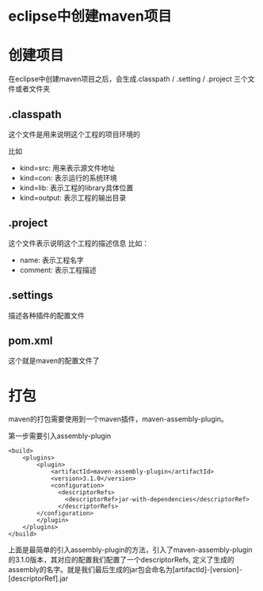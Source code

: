 # eclipse中创建maven项目

# 创建项目

在eclipse中创建maven项目之后，会生成.classpath / .setting / .project 三个文件或者文件夹

## .classpath

这个文件是用来说明这个工程的项目环境的

比如
* kind=src: 用来表示源文件地址
* kind=con: 表示运行的系统环境
* kind=lib: 表示工程的library具体位置
* kind=output: 表示工程的输出目录

## .project

这个文件表示说明这个工程的描述信息
比如：
* name: 表示工程名字
* comment: 表示工程描述

## .settings

描述各种插件的配置文件

## pom.xml

这个就是maven的配置文件了

# 打包

maven的打包需要使用到一个maven插件，maven-assembly-plugin。

第一步需要引入assembly-plugin

```
<build>
	<plugins>
		<plugin>
			<artifactId>maven-assembly-plugin</artifactId>
			<version>3.1.0</version>
			<configuration>
	          <descriptorRefs>
	            <descriptorRef>jar-with-dependencies</descriptorRef>
	          </descriptorRefs>
        </configuration>
		</plugin>
	</plugins>
</build>
```

上面是最简单的引入assembly-plugin的方法，引入了maven-assembly-plugin的3.1.0版本，其对应的配置我们配置了一个descriptorRefs, 定义了生成的assembly的名字。就是我们最后生成的jar包会命名为[artifactId]-[version]-[descriptorRef].jar
